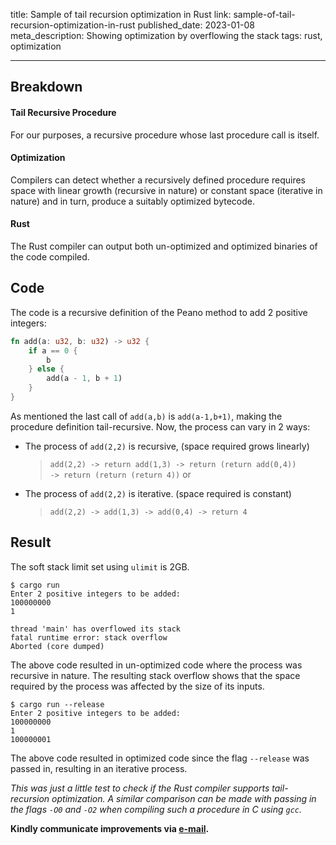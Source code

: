 title: Sample of tail recursion optimization in Rust
link: sample-of-tail-recursion-optimization-in-rust
published_date: 2023-01-08
meta_description: Showing optimization by overflowing the stack
tags: rust, optimization
___

## Breakdown

#### Tail Recursive Procedure

For our purposes, a recursive procedure whose last procedure call is itself.

#### Optimization

Compilers can detect whether a recursively defined procedure requires space with linear growth (recursive in nature) or constant space (iterative in nature) and in turn, produce a suitably optimized bytecode.

#### Rust

The Rust compiler can output both un-optimized and optimized binaries of the code compiled.

## Code

The code is a recursive definition of the Peano method to add 2 positive integers:

```rust
fn add(a: u32, b: u32) -> u32 {
    if a == 0 {
        b
    } else {
        add(a - 1, b + 1)
    }
}
```

As mentioned the last call of `add(a,b)` is `add(a-1,b+1)`, making the procedure definition tail-recursive. Now, the process can vary in 2 ways:

* The process of `add(2,2)` is recursive, (space required grows linearly)
  > `add(2,2) -> return add(1,3) -> return (return add(0,4))`  
  > `-> return (return (return 4))`
  or

* The process of `add(2,2)` is iterative. (space required is constant)
  > `add(2,2) -> add(1,3) -> add(0,4) -> return 4`

## Result

The soft stack limit set using `ulimit` is 2GB.

```text
$ cargo run
Enter 2 positive integers to be added: 
100000000
1

thread 'main' has overflowed its stack
fatal runtime error: stack overflow
Aborted (core dumped)
```

The above code resulted in un-optimized code where the process was recursive in nature. The resulting stack overflow shows that the space required by the process was affected by the size of its inputs.

```text
$ cargo run --release
Enter 2 positive integers to be added: 
100000000
1
100000001
```

The above code resulted in optimized code since the flag `--release` was passed in, resulting in an iterative process.

*This was just a little test to check if the Rust compiler supports tail-recursion optimization. A similar comparison can be made with passing in the flags `-O0` and `-O2` when compiling such a procedure in C using `gcc`.*

**Kindly communicate improvements via [e-mail](mailto:saumay03pro@gmail.com).**
